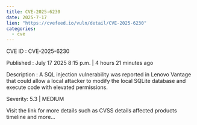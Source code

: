 ```yaml
--- 
title: CVE-2025-6230
date: 2025-7-17
lien: "https://cvefeed.io/vuln/detail/CVE-2025-6230"
categories:
  - cve
---
```


CVE ID : CVE-2025-6230

Published :  July 17
2025
8:15 p.m. | 4 hours
21 minutes ago

Description : A SQL injection vulnerability was reported in Lenovo Vantage that could allow a local attacker to modify the local SQLite database and execute code with elevated permissions.

Severity: 5.3 | MEDIUM

Visit the link for more details
such as CVSS details
affected products
timeline
and more...
